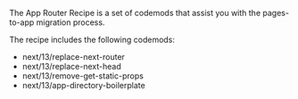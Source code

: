 The App Router Recipe is a set of codemods that assist you with the pages-to-app migration process.

The recipe includes the following codemods:

- next/13/replace-next-router
- next/13/replace-next-head
- next/13/remove-get-static-props
- next/13/app-directory-boilerplate
